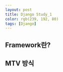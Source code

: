 ```yaml
---
layout: post
title: Django Study_1 
color: rgb(239, 192, 80)
tags: [Django]
---
```


## Framework란?

## MTV 방식


